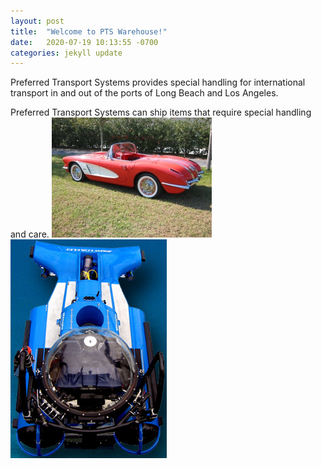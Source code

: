 ```yaml
---
layout: post
title:  "Welcome to PTS Warehouse!"
date:   2020-07-19 10:13:55 -0700
categories: jekyll update
---
```

Preferred Transport Systems provides special handling for international transport in and out of the ports of Long Beach and Los Angeles.

Preferred Transport Systems can ship items that require special handling and care.
![Classic Automobile](/assets/ClassicAuto.jpg)
![Submarine](/assets/SEAmagineSub.jpg)

[services]: https://ptswarehouse.github.io/services
